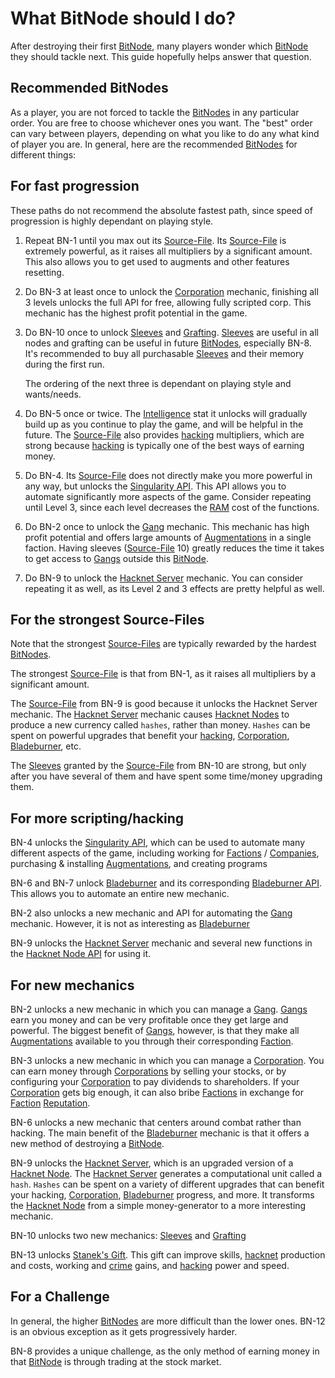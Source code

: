 # What BitNode should I do?

After destroying their first [BitNode](../advanced/bitnodes.md), many players
wonder which [BitNode](../advanced/bitnodes.md) they should tackle next. This guide hopefully helps answer
that question.

## Recommended BitNodes

As a player, you are not forced to tackle the [BitNodes](../advanced/bitnodes.md) in any particular order. You are
free to choose whichever ones you want. The "best" order can vary between players,
depending on what you like to do any what kind of player you are. In general, here
are the recommended [BitNodes](../advanced/bitnodes.md) for different things:

## For fast progression

These paths do not recommend the absolute fastest path, since speed of progression is
highly dependant on playing style.

1. Repeat BN-1 until you max out its [Source-File](../advanced/sourcefiles.md). Its [Source-File](../advanced/sourcefiles.md)
   is extremely powerful, as it raises all multipliers by a significant amount. This also allows you to
   get used to augments and other features resetting.

2. Do BN-3 at least once to unlock the [Corporation](../advanced/corporations.md) mechanic, finishing all
   3 levels unlocks the full API for free, allowing fully scripted corp. This mechanic has the highest
   profit potential in the game.

3. Do BN-10 once to unlock [Sleeves](../advanced/sleeves.md) and [Grafting](../advanced/grafting.md). [Sleeves](../advanced/sleeves.md) are useful in all nodes
   and grafting can be useful in future [BitNodes](../advanced/bitnodes.md), especially BN-8. It's recommended to buy all purchasable [Sleeves](../advanced/sleeves.md) and
   their memory during the first run.

   The ordering of the next three is dependant on playing style and wants/needs.

4. Do BN-5 once or twice. The [Intelligence](../advanced/intelligence.md) stat it unlocks
   will gradually build up as you continue to play the game, and will be helpful
   in the future. The [Source-File](../advanced/sourcefiles.md) also provides [hacking](../basic/hacking.md) multipliers, which are
   strong because [hacking](../basic/hacking.md) is typically one of the best ways of earning money.

5. Do BN-4. Its [Source-File](../advanced/sourcefiles.md) does not directly make you
   more powerful in any way, but unlocks the [Singularity API](https://github.com/bitburner-official/bitburner-src/blob/dev/markdown/bitburner.singularity.md).
   This API allows you to automate significantly more aspects of the game. Consider repeating until Level 3,
   since each level decreases the [RAM](../basic/ram.md) cost of the functions.

6. Do BN-2 once to unlock the [Gang](../advanced/gang.md) mechanic. This mechanic
   has high profit potential and offers large amounts of [Augmentations](../basic/augmentations.md) in a single faction.
   Having sleeves ([Source-File](../advanced/sourcefiles.md) 10) greatly reduces the time it takes to get access to [Gangs](../advanced/gang.md)
   outside this [BitNode](../advanced/bitnodes.md).

7. Do BN-9 to unlock the [Hacknet Server](../advanced/hacknetservers.md) mechanic. You can
   consider repeating it as well, as its Level 2 and 3 effects are pretty helpful as well.

## For the strongest Source-Files

Note that the strongest [Source-Files](../advanced/sourcefiles.md) are typically rewarded by the hardest [BitNodes](../advanced/bitnodes.md).

The strongest [Source-File](../advanced/sourcefiles.md) is that from BN-1, as it raises
all multipliers by a significant amount.

The [Source-File](../advanced/sourcefiles.md) from BN-9 is good because it unlocks the Hacknet
Server mechanic. The [Hacknet Server](../advanced/hacknetservers.md) mechanic causes [Hacknet Nodes](../basic/hacknet_nodes.md) to produce a new
currency called `hashes`, rather than money. `Hashes` can be spent on powerful upgrades
that benefit your [hacking](../basic/hacking.md), [Corporation](../advanced/corporations.md), [Bladeburner](../advanced/bladeburners.md), etc.

The [Sleeves](../advanced/sleeves.md) granted by the [Source-File](../advanced/sourcefiles.md) from BN-10
are strong, but only after you have several of them and have spent some time/money upgrading
them.

## For more scripting/hacking

BN-4 unlocks the [Singularity API](https://github.com/bitburner-official/bitburner-src/blob/dev/markdown/bitburner.singularity.md), which
can be used to automate many different aspects of the game, including working for [Factions](../basic/factions.md) / [Companies](../basic/companies.md),
purchasing & installing [Augmentations](../basic/augmentations.md), and creating programs

BN-6 and BN-7 unlock [Bladeburner](../advanced/bladeburners.md) and its corresponding
[Bladeburner API](https://github.com/bitburner-official/bitburner-src/blob/dev/markdown/bitburner.bladeburner.md). This allows you to automate an entire
new mechanic.

BN-2 also unlocks a new mechanic and API for automating
the [Gang](../advanced/gang.md) mechanic. However, it is not as interesting as [Bladeburner](../advanced/bladeburners.md)

BN-9 unlocks the [Hacknet Server](../advanced/hacknetservers.md) mechanic and several new
functions in the [Hacknet Node API](https://github.com/bitburner-official/bitburner-src/blob/dev/markdown/bitburner.hacknet.md) for using it.

## For new mechanics

BN-2 unlocks a new mechanic in which you can
manage a [Gang](../advanced/gang.md). [Gangs](../advanced/gang.md) earn you money and can be very profitable once they get large
and powerful. The biggest benefit of [Gangs](../advanced/gang.md), however, is that they make all
[Augmentations](../basic/augmentations.md) available to you through their corresponding [Faction](../basic/factions.md).

BN-3 unlocks a new mechanic in which you can manage a
[Corporation](../advanced/corporations.md). You can earn money through [Corporations](../advanced/corporations.md) by selling your stocks, or by
configuring your [Corporation](../advanced/corporations.md) to pay dividends to shareholders. If your [Corporation](../advanced/corporations.md)
gets big enough, it can also bribe [Factions](../basic/factions.md) in exchange for [Faction](../basic/factions.md) [Reputation](../basic/reputation.md).

BN-6 unlocks a new mechanic that centers around combat rather
than hacking. The main benefit of the [Bladeburner](../advanced/bladeburners.md) mechanic is that it offers a new
method of destroying a [BitNode](../advanced/bitnodes.md).

BN-9 unlocks the [Hacknet Server](../advanced/hacknetservers.md), which is an upgraded version of a
[Hacknet Node](../basic/hacknet_nodes.md). The [Hacknet Server](../advanced/hacknetservers.md) generates a computational unit called a `hash`. `Hashes`
can be spent on a variety of different upgrades that can benefit your hacking,
[Corporation](../advanced/corporations.md), [Bladeburner](../advanced/bladeburners.md) progress, and more. It transforms the [Hacknet Node](../basic/hacknet_nodes.md) from a
simple money-generator to a more interesting mechanic.

BN-10 unlocks two new mechanics: [Sleeves](../advanced/sleeves.md) and [Grafting](../advanced/grafting.md)

BN-13 unlocks [Stanek's Gift](../advanced/stanek.md). This gift can improve skills,
[hacknet](../basic/hacknet_nodes.md) production and costs, working and [crime](../basic/crimes.md) gains, and [hacking](../basic/hacking.md) power and speed.

## For a Challenge

In general, the higher [BitNodes](../advanced/bitnodes.md) are more difficult than the lower ones.
BN-12 is an obvious exception as it gets progressively harder.

BN-8 provides a unique challenge, as the only method
of earning money in that [BitNode](../advanced/bitnodes.md) is through trading at the stock market.
